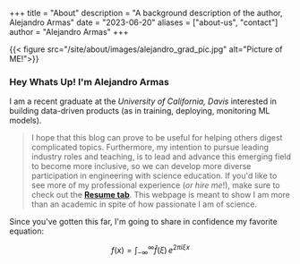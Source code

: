 +++
title = "About"
description = "A background description of the author, Alejandro Armas"
date = "2023-06-20"
aliases = ["about-us", "contact"]
author = "Alejandro Armas"
+++


{{< figure src="/site/about/images/alejandro_grad_pic.jpg" alt="Picture of ME!">}}

### Hey Whats Up! I'm Alejandro Armas

I am a recent graduate at the *University of California, Davis* interested in building data-driven products (as in training, deploying, monitoring ML models). 

> I hope that this blog can prove to be useful for helping others digest complicated topics. Furthermore, my intention to pursue leading industry roles and teaching, is to lead and advance this emerging field to become more inclusive, so we can develop more diverse participation in engineering with science education. If you'd like to see more of my professional experience (*or hire me*!), make sure to check out the [**Resume tab**](/resume/). This webpage is meant to show I am more than an academic in spite of how passionate I am of science. 


Since you've gotten this far, I'm going to share in confidence my favorite equation:

$$
f(x) = \int_{-\infty}^\infty \hat f(\xi)\,e^{2 \pi i \xi x}
$$

